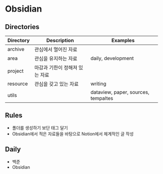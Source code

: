 
# Obsidian
## Directories
| Directory | Description                    | Examples                            |
| --------- | ------------------------------ | ----------------------------------- |
| archive   | 관심에서 멀어진 자료           |                                     |
| area      | 관심을 유지하는 자료           | daily, development                  |
| project   | 마감과 기한이 정해져 있는 자료 |                                     |
| resource  | 관심을 갖고 있는 자료          | writing                             |
| utils     |                                | dataview, paper, sources, tempaltes |

## Rules
- 폴더를 생성하기 보단 태그 달기
- Obsidian에서 적은 자료들을 바탕으로 Notion에서 체계적인 글 작성

## Daily
- 백준
- Obsidian